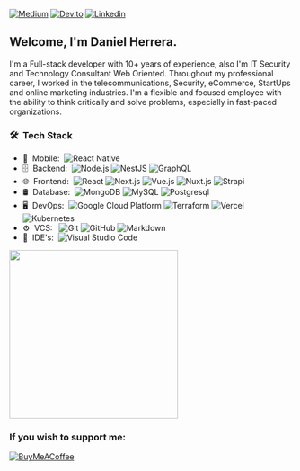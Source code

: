 <!-- <p align="center">
  <a href="https://danielherrera.js" target="_blank">
    <img width="40em" height="40em" src="https://portfoliov2-ruby.vercel.app/logo.svg">
  </a>
</p> -->

[![Medium](https://img.shields.io/badge/Medium-0A0A0A?style=flat&logo=Medium&logoColor=00d8f)](https://medium.com/@dhsustainer) [![Dev.to](https://img.shields.io/badge/dev.to-0A0A0A?style=flat&logo=Dev.to&logoColor=0A0A0A)](https://dev.to/dhsustainer)  [![Linkedin](https://img.shields.io/badge/Linkedin-0A0A0A?style=flat&logo=Linkedin&logoColor=0077B5)](https://www.linkedin.com/in/dhsustainer) 

<h2> Welcome, I'm Daniel Herrera.</h2>

I'm a Full-stack developer with 10+ years of experience, also I'm IT Security and Technology Consultant Web Oriented. Throughout my professional career, I worked in the telecommunications, Security, eCommerce, StartUps and online marketing industries. I'm a flexible and focused employee with the ability to think critically and solve problems, especially in fast-paced organizations.

<h3> 🛠 &nbsp;Tech Stack</h3>

- 📱 &nbsp;Mobile:&nbsp;
  ![React Native](https://img.shields.io/badge/-React%20Native-0A1A2F?style=flat&logo=React&logoColor=00d8fd)
- 🗄 &nbsp;Backend:&nbsp;
  ![Node.js](https://img.shields.io/badge/-Node.js-0A1A2F?style=flat&logo=node.js)
  ![NestJS](https://img.shields.io/badge/-nestjs-0A1A2F?style=flat&logo=nestjs&logoColor=E0234E)
  ![GraphQL](https://img.shields.io/badge/-GraphQL-0A1A2F?style=flat&logo=GraphQL&logoColor=E10098)
- 🌐 &nbsp;Frontend:&nbsp;
  ![React](https://img.shields.io/badge/-React-0A1A2F?style=flat&logo=react)
  ![Next.js](https://img.shields.io/badge/-Next.js-0A1A2F?style=flat&logo=next.js&logoColor=000000)
  ![Vue.js](https://img.shields.io/badge/-Vue.js-0A1A2F?style=flat&logo=vue.js)
  ![Nuxt.js](https://img.shields.io/badge/-Nuxt.js-0A1A2F?style=flat&logo=Nuxt.js)
  ![Strapi](https://img.shields.io/badge/-Strapi-0A1A2F?style=flat&logo=Strapi&logoColor=2F2E8B)
- 🛢 &nbsp;Database:&nbsp;
  ![MongoDB](https://img.shields.io/badge/-MongoDB-0A1A2F?style=flat&logo=mongodb)
  ![MySQL](https://img.shields.io/badge/-MySQL-0A1A2F?style=flat&logo=mysql&logoColor=00d8fd)
  ![Postgresql](https://img.shields.io/badge/-Postgresql-0A1A2F?style=flat&logo=postgresql)
- 🖥 &nbsp;DevOps:&nbsp;
  ![Google Cloud Platform](https://img.shields.io/badge/Google_Cloud-0A0A0A?style=flat&logo=GoogleCloud&logoColor=4285F4)
  ![Terraform](https://img.shields.io/badge/Terraform-0A0A0A?style=flat&logo=terraform&logoColor=2F2E8B)
  ![Vercel](https://img.shields.io/badge/Vercel-0A0A0A?style=flat&logo=vercel&logoColor=00d8f)
  ![Kubernetes](https://img.shields.io/badge/Kubernetes-0A0A0A?style=flat&logo=Kubernetes&logoColor=326ce5)
- ⚙️ &nbsp;VCS: &nbsp;
  ![Git](https://img.shields.io/badge/-Git-0A1A2F?style=flat&logo=git)
  ![GitHub](https://img.shields.io/badge/-GitHub-0A1A2F?style=flat&logo=github)
  ![Markdown](https://img.shields.io/badge/-Markdown-0A1A2F?style=flat&logo=markdown)
- 🔧 &nbsp;IDE's:&nbsp;
  ![Visual Studio Code](https://img.shields.io/badge/-Visual%20Studio%20Code-0A1A2F?style=flat&logo=visual-studio-code&logoColor=007ACC)
  

<!-- <a href="https://github.com/dhsustainer">
    <img height="180em" src="https://github-readme-stats.vercel.app/api?username=dhsustainer&show_icons=true&card_width=400&hide_border=true&title_color=f4f4f4&icon_color=00d8fd&bg_color=0A1A2F&text_color=a3a8c3&hide=contribs" />
</a> -->

<a href="https://profile.codersrank.io/user/dhsustainer/">
    <img
    width="300"
      src="https://cr-ss-service.azurewebsites.net/api/ScreenShot?widget=summary&username=dhsustainer&badges=10&width=400&show-avatar=true&style=--header-bg-color:%23000;--border-radius:10px"
    />
</a>

### If you wish to support me:

  [![BuyMeACoffee](https://img.shields.io/badge/Buy%20Me%20a%20Coffee-ffdd00?style=for-the-badge&logo=buy-me-a-coffee&logoColor=black)](https://buymeacoffee.com/dhsustainer) 